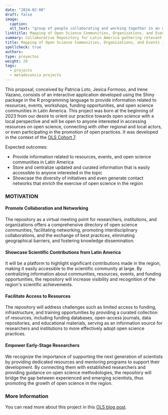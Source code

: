 ```yaml
---
date: "2024-02-08"
draft: false
image:
  caption: 
  alt_text: "group of people collaborating and working together in an office, representing harmony and cooperation in a work environment"
linktitle: Mapping of Open Science Communities, Organizations, and Events in Latin America
summary: Collaborative Repository for Latin America gathering relevant and accessible information about events, funding opportunities, workshops, courses, communities, and organizations of open science in Spanish.
title: Mapping of Open Science Communities, Organizations, and Events in Latin America
spellcheck: true
authors: 
type: proyectos
weight: 20
tags:
  - projects
  - metadocencia projects
---
```

This proposal, conceived by Patricia Loto, Jesica Formoso, and Irene Vazano, consists of an interactive application developed using the Shiny package in the R programming language to provide information related to resources, events, workshops, funding opportunities, and open science communities in Latin America. This project was born at the beginning of 2023 from our desire to orient our practice towards open science with a local perspective and will be open to anyone interested in accessing resources on open science, connecting with other regional and local actors, or even participating in the promotion of open practices. It was developed in the context of the [OLS Cohort 7](https://openlifesci.org/openseeds/ols-7/projects-participants.html#projects "OLS Cohort 7 Projects").

Expected outcomes:

* Provide information related to resources, events, and open science communities in Latin America
* Store and centralize updated and curated information that is easily accessible to anyone interested in the topic
* Showcase the diversity of initiatives and even generate contact networks that enrich the exercise of open science in the region

### MOTIVATION

#### Promote Collaboration and Networking

The repository as a virtual meeting point for researchers, institutions, and organizations offers a comprehensive directory of open science communities, facilitating networking, promoting interdisciplinary collaborations, and the exchange of best practices, eliminating geographical barriers, and fostering knowledge dissemination.

#### Showcase Scientific Contributions from Latin America

It will be a platform to highlight significant contributions made in the region, making it easily accessible to the scientific community at large. By centralizing information about communities, resources, events, and funding opportunities, the repository will increase visibility and recognition of the region's scientific achievements.

#### Facilitate Access to Resources

The repository will address challenges such as limited access to funding, infrastructure, and training opportunities by providing a curated collection of resources, including funding databases, open-access journals, data repositories, and educational materials, serving as an information source for researchers and institutions to more effectively adopt open science practices.

#### Empower Early-Stage Researchers

We recognize the importance of supporting the next generation of scientists by providing dedicated resources and mentoring programs to support their development. By connecting them with established researchers and providing guidance on open science methodologies, the repository will bridge the gap between experienced and emerging scientists, thus promoting the growth of open science in the region.

### More Information
You can read more about this project in this [OLS blog post](https://openlifesci.org/posts/2023/07/17/ols-7-mapping-open-science-communities-LATAM/ "Blogpost about the project").




